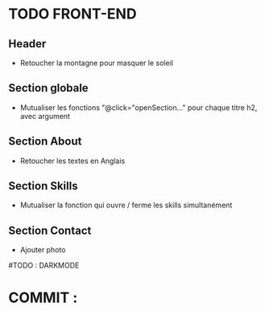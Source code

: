 # TODO FRONT-END

## Header
- Retoucher la montagne pour masquer le soleil

## Section globale
- Mutualiser les fonctions "@click="openSection..." pour chaque titre h2, avec argument


## Section About
- Retoucher les textes en Anglais


## Section Skills
- Mutualiser la fonction qui ouvre / ferme les skills simultanément


## Section Contact
- Ajouter photo

#TODO : DARKMODE


# COMMIT :
